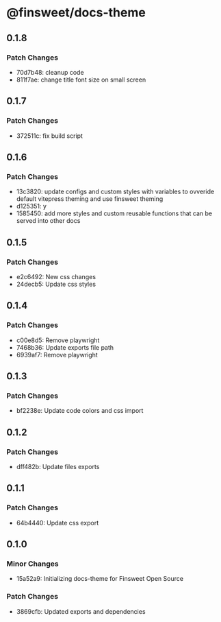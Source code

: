 # @finsweet/docs-theme

## 0.1.8

### Patch Changes

- 70d7b48: cleanup code
- 811f7ae: change title font size on small screen

## 0.1.7

### Patch Changes

- 372511c: fix build script

## 0.1.6

### Patch Changes

- 13c3820: update configs and custom styles with variables to ovveride default vitepress theming and use finsweet theming
- d125351: y
- 1585450: add more styles and custom reusable functions that can be served into other docs

## 0.1.5

### Patch Changes

- e2c6492: New css changes
- 24decb5: Update css styles

## 0.1.4

### Patch Changes

- c00e8d5: Remove playwright
- 7468b36: Update exports file path
- 6939af7: Remove playwright

## 0.1.3

### Patch Changes

- bf2238e: Update code colors and css import

## 0.1.2

### Patch Changes

- dff482b: Update files exports

## 0.1.1

### Patch Changes

- 64b4440: Update css export

## 0.1.0

### Minor Changes

- 15a52a9: Initializing docs-theme for Finsweet Open Source

### Patch Changes

- 3869cfb: Updated exports and dependencies

